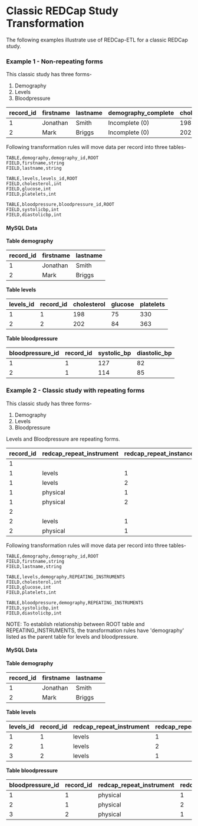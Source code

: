Classic REDCap Study Transformation
===================================================
The following examples illustrate use of REDCap-ETL for a classic REDCap study.  

### Example 1 - Non-repeating forms

This classic study has three forms-
1. Demography
2. Levels
3. Bloodpressure

| record_id | firstname | lastname | demography_complete | cholesterol | glucose | platelets | levels_complete | systolic_bp | diastolic_bp | bloodpressure_complete| 
|-----------|-----------|----------|---------------------|-------------|---------|-----------|-----------------|-------------|--------------|-----------------------|
| 1         | Jonathan  | Smith    | Incomplete (0)      | 198         | 75      | 330       | Complete (2)    | 127         | 82           | Complete (2)          | 
| 2         | Mark      | Briggs   | Incomplete (0)      | 202         | 84      | 363       | Complete (2)    | 114         | 85           | Incomplete (0)        |

 
Following transformation rules will move data per record into three tables-

    TABLE,demography,demography_id,ROOT
    FIELD,firstname,string
    FIELD,lastname,string

    TABLE,levels,levels_id,ROOT
    FIELD,cholesterol,int
    FIELD,glucose,int
    FIELD,platelets,int

    TABLE,bloodpressure,bloodpressure_id,ROOT
    FIELD,systolicbp,int
    FIELD,diastolicbp,int


#### MySQL Data


__Table demography__

| record_id | firstname | lastname |
|-----------|-----------|----------|
|         1 | Jonathan  | Smith    |
|         2 | Mark      | Briggs   |

__Table levels__

| levels_id | record_id | cholesterol | glucose | platelets |
|-----------|-----------|-------------|---------|-----------|
|         1 |         1 | 198         | 75      | 330       |
|         2 |         2 | 202         | 84      | 363       |


__Table bloodpressure__

| bloodpressure_id | record_id | systolic_bp | diastolic_bp |
|------------------|-----------|-------------|--------------|
| 1 | 1 | 127 | 82 |
| 2 | 1 | 114 | 85 |


### Example 2 - Classic study with repeating forms

This classic study has three forms-
1. Demography
2. Levels
3. Bloodpressure

Levels and Bloodpressure are repeating forms.


| record_id | redcap_repeat_instrument | redcap_repeat_instance | firstname | lastname | demography_complete | cholesterol | glucose | platelets | levels_complete | systolicbp | diastolicbp | bloodpressure_complete |
|-----------| ------------------------ | ---------------------- | --------- | -------- | ------------------- | ----------- | ------- | --------- | --------------- |  ---------- | ----------- | ----------------- |
| 1 |          |   | Jonathan | Smith  | Incomplete (0) |     |    |     |                |    |     |                |
| 1 | levels   | 1 |          |        |                | 198 | 75 | 330 | Incomplete (0) |    |     |                |
| 1 | levels   | 2 |          |        |                | 210 | 78 | 222 | Incomplete (0) |    |     |                |
| 1 | physical | 1 |          |        |                |     |    |     |                | 82 | 127 | Incomplete (0) |
| 1 | physical | 2 |          |        |                |     |    |     |                | 87 | 132 | Complete (2)   |
| 2 |          |   | Mark     | Briggs | Incomplete (0) |     |    |     |                |    |     |                |
| 2 | levels   | 1 |          |        |                | 202 | 84 | 363 | Incomplete (0) |    |     |                |
| 2 | physical | 1 |          |        |                |     |    |     |                | 78 | 120 | Incomplete (0) |

 
Following transformation rules will move data per record into three tables-

    TABLE,demography,demography_id,ROOT
    FIELD,firstname,string
    FIELD,lastname,string

    TABLE,levels,demography,REPEATING_INSTRUMENTS
    FIELD,cholesterol,int
    FIELD,glucose,int
    FIELD,platelets,int

    TABLE,bloodpressure,demography,REPEATING_INSTRUMENTS
    FIELD,systolicbp,int
    FIELD,diastolicbp,int

NOTE: To establish relationship between ROOT table and REPEATING_INSTRUMENTS, the transformation rules have 'demography' listed as the parent table for levels and bloodpressure.

#### MySQL Data


__Table demography__

| record_id | firstname | lastname |
|-----------|-----------|----------|
|         1 | Jonathan  | Smith    |
|         2 | Mark      | Briggs   |

__Table levels__

| levels_id | record_id | redcap_repeat_instrument | redcap_repeat_instance | cholesterol | glucose | platelets |
|-----------|-----------|-----------|-----------|-------------|---------|-----------|
|         1 |         1 | levels   | 1 |198 | 75 | 330 | 
|         2 |         1 | levels   | 2 |210 | 78 | 222 | 
|         3 |         2 | levels   | 1 |202 | 84 | 363 |

__Table bloodpressure__

| bloodpressure_id | record_id | redcap_repeat_instrument | redcap_repeat_instance | systolic_bp | diastolic_bp |
|----------|-----------|-------------|--------------|--------------|--------------|
|        1 |         1 | physical | 1 | 82 | 127 |
|        2 |         1 | physical | 2 | 87 | 132 |
|        3 |         2 | physical | 1 | 78 | 120 |